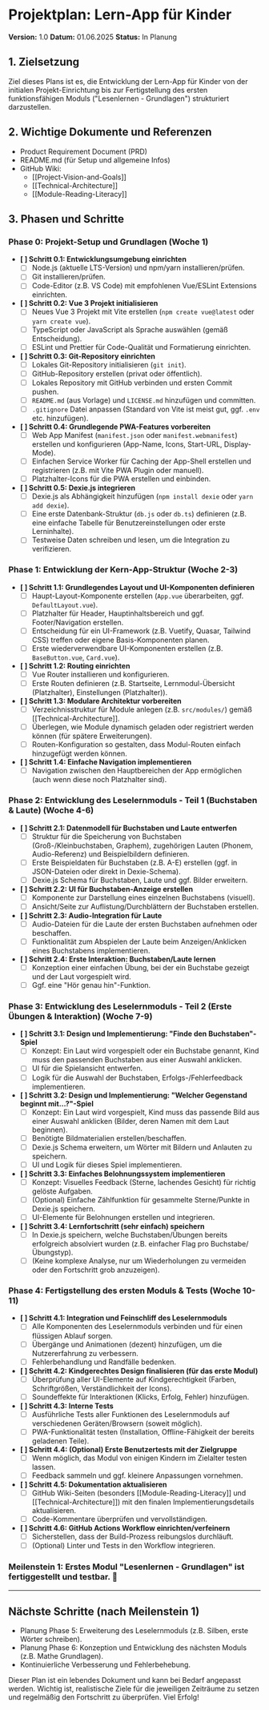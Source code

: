 # Projektplan: Lern-App für Kinder

**Version:** 1.0
**Datum:** 01.06.2025
**Status:** In Planung

## 1. Zielsetzung

Ziel dieses Plans ist es, die Entwicklung der Lern-App für Kinder von der initialen Projekt-Einrichtung bis zur Fertigstellung des ersten funktionsfähigen Moduls ("Lesenlernen - Grundlagen") strukturiert darzustellen.

## 2. Wichtige Dokumente und Referenzen

- Product Requirement Document (PRD)
- README.md (für Setup und allgemeine Infos)
- GitHub Wiki:
  - [[Project-Vision-and-Goals]]
  - [[Technical-Architecture]]
  - [[Module-Reading-Literacy]]

## 3. Phasen und Schritte

### Phase 0: Projekt-Setup und Grundlagen (Woche 1)

- **[ ] Schritt 0.1: Entwicklungsumgebung einrichten**
  - [ ] Node.js (aktuelle LTS-Version) und npm/yarn installieren/prüfen.
  - [ ] Git installieren/prüfen.
  - [ ] Code-Editor (z.B. VS Code) mit empfohlenen Vue/ESLint Extensions einrichten.
- **[ ] Schritt 0.2: Vue 3 Projekt initialisieren**
  - [ ] Neues Vue 3 Projekt mit Vite erstellen (`npm create vue@latest` oder `yarn create vue`).
  - [ ] TypeScript oder JavaScript als Sprache auswählen (gemäß Entscheidung).
  - [ ] ESLint und Prettier für Code-Qualität und Formatierung einrichten.
- **[ ] Schritt 0.3: Git-Repository einrichten**
  - [ ] Lokales Git-Repository initialisieren (`git init`).
  - [ ] GitHub-Repository erstellen (privat oder öffentlich).
  - [ ] Lokales Repository mit GitHub verbinden und ersten Commit pushen.
  - [ ] `README.md` (aus Vorlage) und `LICENSE.md` hinzufügen und committen.
  - [ ] `.gitignore` Datei anpassen (Standard von Vite ist meist gut, ggf. `.env` etc. hinzufügen).
- **[ ] Schritt 0.4: Grundlegende PWA-Features vorbereiten**
  - [ ] Web App Manifest (`manifest.json` oder `manifest.webmanifest`) erstellen und konfigurieren (App-Name, Icons, Start-URL, Display-Mode).
  - [ ] Einfachen Service Worker für Caching der App-Shell erstellen und registrieren (z.B. mit Vite PWA Plugin oder manuell).
  - [ ] Platzhalter-Icons für die PWA erstellen und einbinden.
- **[ ] Schritt 0.5: Dexie.js integrieren**
  - [ ] Dexie.js als Abhängigkeit hinzufügen (`npm install dexie` oder `yarn add dexie`).
  - [ ] Eine erste Datenbank-Struktur (`db.js` oder `db.ts`) definieren (z.B. eine einfache Tabelle für Benutzereinstellungen oder erste Lerninhalte).
  - [ ] Testweise Daten schreiben und lesen, um die Integration zu verifizieren.

### Phase 1: Entwicklung der Kern-App-Struktur (Woche 2-3)

- **[ ] Schritt 1.1: Grundlegendes Layout und UI-Komponenten definieren**
  - [ ] Haupt-Layout-Komponente erstellen (`App.vue` überarbeiten, ggf. `DefaultLayout.vue`).
  - [ ] Platzhalter für Header, Hauptinhaltsbereich und ggf. Footer/Navigation erstellen.
  - [ ] Entscheidung für ein UI-Framework (z.B. Vuetify, Quasar, Tailwind CSS) treffen oder eigene Basis-Komponenten planen.
  - [ ] Erste wiederverwendbare UI-Komponenten erstellen (z.B. `BaseButton.vue`, `Card.vue`).
- **[ ] Schritt 1.2: Routing einrichten**
  - [ ] Vue Router installieren und konfigurieren.
  - [ ] Erste Routen definieren (z.B. Startseite, Lernmodul-Übersicht (Platzhalter), Einstellungen (Platzhalter)).
- **[ ] Schritt 1.3: Modulare Architektur vorbereiten**
  - [ ] Verzeichnisstruktur für Module anlegen (z.B. `src/modules/`) gemäß [[Technical-Architecture]].
  - [ ] Überlegen, wie Module dynamisch geladen oder registriert werden können (für spätere Erweiterungen).
  - [ ] Routen-Konfiguration so gestalten, dass Modul-Routen einfach hinzugefügt werden können.
- **[ ] Schritt 1.4: Einfache Navigation implementieren**
  - [ ] Navigation zwischen den Hauptbereichen der App ermöglichen (auch wenn diese noch Platzhalter sind).

### Phase 2: Entwicklung des Leselernmoduls - Teil 1 (Buchstaben & Laute) (Woche 4-6)

- **[ ] Schritt 2.1: Datenmodell für Buchstaben und Laute entwerfen**
  - [ ] Struktur für die Speicherung von Buchstaben (Groß-/Kleinbuchstaben, Graphem), zugehörigen Lauten (Phonem, Audio-Referenz) und Beispielbildern definieren.
  - [ ] Erste Beispieldaten für Buchstaben (z.B. A-E) erstellen (ggf. in JSON-Dateien oder direkt in Dexie-Schema).
  - [ ] Dexie.js Schema für Buchstaben, Laute und ggf. Bilder erweitern.
- **[ ] Schritt 2.2: UI für Buchstaben-Anzeige erstellen**
  - [ ] Komponente zur Darstellung eines einzelnen Buchstabens (visuell).
  - [ ] Ansicht/Seite zur Auflistung/Durchblättern der Buchstaben erstellen.
- **[ ] Schritt 2.3: Audio-Integration für Laute**
  - [ ] Audio-Dateien für die Laute der ersten Buchstaben aufnehmen oder beschaffen.
  - [ ] Funktionalität zum Abspielen der Laute beim Anzeigen/Anklicken eines Buchstabens implementieren.
- **[ ] Schritt 2.4: Erste Interaktion: Buchstaben/Laute lernen**
  - [ ] Konzeption einer einfachen Übung, bei der ein Buchstabe gezeigt und der Laut vorgespielt wird.
  - [ ] Ggf. eine "Hör genau hin"-Funktion.

### Phase 3: Entwicklung des Leselernmoduls - Teil 2 (Erste Übungen & Interaktion) (Woche 7-9)

- **[ ] Schritt 3.1: Design und Implementierung: "Finde den Buchstaben"-Spiel**
  - [ ] Konzept: Ein Laut wird vorgespielt oder ein Buchstabe genannt, Kind muss den passenden Buchstaben aus einer Auswahl anklicken.
  - [ ] UI für die Spielansicht entwerfen.
  - [ ] Logik für die Auswahl der Buchstaben, Erfolgs-/Fehlerfeedback implementieren.
- **[ ] Schritt 3.2: Design und Implementierung: "Welcher Gegenstand beginnt mit...?"-Spiel**
  - [ ] Konzept: Ein Laut wird vorgespielt, Kind muss das passende Bild aus einer Auswahl anklicken (Bilder, deren Namen mit dem Laut beginnen).
  - [ ] Benötigte Bildmaterialien erstellen/beschaffen.
  - [ ] Dexie.js Schema erweitern, um Wörter mit Bildern und Anlauten zu speichern.
  - [ ] UI und Logik für dieses Spiel implementieren.
- **[ ] Schritt 3.3: Einfaches Belohnungssystem implementieren**
  - [ ] Konzept: Visuelles Feedback (Sterne, lachendes Gesicht) für richtig gelöste Aufgaben.
  - [ ] (Optional) Einfache Zählfunktion für gesammelte Sterne/Punkte in Dexie.js speichern.
  - [ ] UI-Elemente für Belohnungen erstellen und integrieren.
- **[ ] Schritt 3.4: Lernfortschritt (sehr einfach) speichern**
  - [ ] In Dexie.js speichern, welche Buchstaben/Übungen bereits erfolgreich absolviert wurden (z.B. einfacher Flag pro Buchstabe/Übungstyp).
  - [ ] (Keine komplexe Analyse, nur um Wiederholungen zu vermeiden oder den Fortschritt grob anzuzeigen).

### Phase 4: Fertigstellung des ersten Moduls & Tests (Woche 10-11)

- **[ ] Schritt 4.1: Integration und Feinschliff des Leselernmoduls**
  - [ ] Alle Komponenten des Leselernmoduls verbinden und für einen flüssigen Ablauf sorgen.
  - [ ] Übergänge und Animationen (dezent) hinzufügen, um die Nutzererfahrung zu verbessern.
  - [ ] Fehlerbehandlung und Randfälle bedenken.
- **[ ] Schritt 4.2: Kindgerechtes Design finalisieren (für das erste Modul)**
  - [ ] Überprüfung aller UI-Elemente auf Kindgerechtigkeit (Farben, Schriftgrößen, Verständlichkeit der Icons).
  - [ ] Soundeffekte für Interaktionen (Klicks, Erfolg, Fehler) hinzufügen.
- **[ ] Schritt 4.3: Interne Tests**
  - [ ] Ausführliche Tests aller Funktionen des Leselernmoduls auf verschiedenen Geräten/Browsern (soweit möglich).
  - [ ] PWA-Funktionalität testen (Installation, Offline-Fähigkeit der bereits geladenen Teile).
- **[ ] Schritt 4.4: (Optional) Erste Benutzertests mit der Zielgruppe**
  - [ ] Wenn möglich, das Modul von einigen Kindern im Zielalter testen lassen.
  - [ ] Feedback sammeln und ggf. kleinere Anpassungen vornehmen.
- **[ ] Schritt 4.5: Dokumentation aktualisieren**
  - [ ] GitHub Wiki-Seiten (besonders [[Module-Reading-Literacy]] und [[Technical-Architecture]]) mit den finalen Implementierungsdetails aktualisieren.
  - [ ] Code-Kommentare überprüfen und vervollständigen.
- **[ ] Schritt 4.6: GitHub Actions Workflow einrichten/verfeinern**
  - [ ] Sicherstellen, dass der Build-Prozess reibungslos durchläuft.
  - [ ] (Optional) Linter und Tests in den Workflow integrieren.

### Meilenstein 1: Erstes Modul "Lesenlernen - Grundlagen" ist fertiggestellt und testbar. 🎉

---

## Nächste Schritte (nach Meilenstein 1)

- Planung Phase 5: Erweiterung des Leselernmoduls (z.B. Silben, erste Wörter schreiben).
- Planung Phase 6: Konzeption und Entwicklung des nächsten Moduls (z.B. Mathe Grundlagen).
- Kontinuierliche Verbesserung und Fehlerbehebung.

Dieser Plan ist ein lebendes Dokument und kann bei Bedarf angepasst werden. Wichtig ist, realistische Ziele für die jeweiligen Zeiträume zu setzen und regelmäßig den Fortschritt zu überprüfen. Viel Erfolg!
